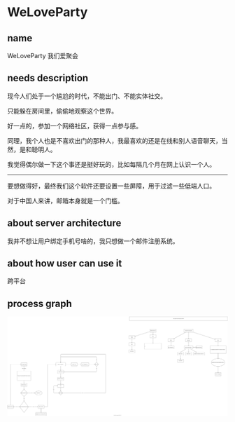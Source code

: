 # WeLoveParty

## name
WeLoveParty
我们爱聚会

## needs description
现今人们处于一个尴尬的时代，不能出门、不能实体社交。

只能躲在房间里，偷偷地观察这个世界。

好一点的，参加一个网络社区，获得一点参与感。

同理，我个人也是不喜欢出门的那种人，我最喜欢的还是在线和别人语音聊天，当然，是和聪明人。

我觉得偶尔做一下这个事还是挺好玩的，比如每隔几个月在网上认识一个人。

___

要想做得好，最终我们这个软件还要设置一些屏障，用于过滤一些低端人口。

对于中国人来讲，邮箱本身就是一个门槛。

## about server architecture
我并不想让用户绑定手机号啥的，我只想做一个邮件注册系统。

## about how user can use it
跨平台

## process graph

![graph](processGraph.drawio.svg)